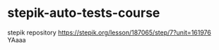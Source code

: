 # stepik-auto-tests-course
stepik repository
https://stepik.org/lesson/187065/step/7?unit=161976
YAaaa